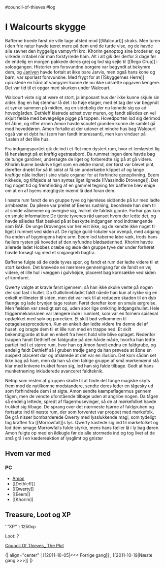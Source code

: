 #council-of-thieves #log

# I Walcourts skygge  
  
Bafferne troede først de ville tage afsted mod [[Walcourt]] straks. Men turen i den frie natur havde tæret mere på dem end de turde vise, og de havde alle savnet den hyggelige vampyrfri kro. Khorim genoptog sine broderier, og virkede irritabel når man forstyrrede ham. Alt i alt gik der derfor 3 dage før de endelig en morgen pakkede deres grej og lod sig sejle til [[Rego Crua]] i solopgangen. Historier om forsvundne borgere var begyndt at bekymre dem, og [Janiven](Janiven.md) havde fortalt at ikke bare Jarvis, men også hans kone og barn, var sporløst forsvundne. Med frygt for at [[Skyggernes Herre]] oprustede en hård af vampyrer kunne de nu ikke udsætte opgaven længere. Det var tid til et opgør med skurken under Walcourt.
 
Walcourt viste sig at være et stort, ja imposant hus der ikke kunne skjule sin alder. Bag en høj stenmur lå det i to høje etager, med et tag der var begyndt at synke sammen på midten, og en sidebolig der nu lænede sig op ad hovedgården. Dethleff klatrede adræt over muren, og fandt således en vel skjult fælde med bevægelige pigge på toppen. Hovedporten lod sig derimod let åbne, og efter ørnen Amon havde scoutet grunden kunne de samlet gå mod hoveddøren. Amon fortalte at der udover et mindre hus bag Walcourt også var et dybt hul (som han fandt interessant), men kun vinduer på 1.salen af det lille hus. 
 
Fra indgangspartiet gik de ind i et flot men dystert rum, hvor et lemlæstet lig lå henslængt på et kraftig egetræsbord. Da rummet ingen døre havde bag de tunge gardiner, undersøgte de liget og forberedte sig på at gå videre.
Khorim kunne beskrive liget som en ældre mand, der først var blevet pint, derefter dræbt for så til sidst at få sin underkæbe klippet af og lange kraftige nåle indført i sine vitale organer for at forhindre genoplivning.
Eeem nikkede, og tilføjede at han syntes liget lignede [[Vassindio Drovenge]]. Det tog noget tid og fremfinding af en gammel tegning før bafferne blev enige om at en af byens mægtigste mænd lå død foran dem.
 
I næste rum fandt de en gruppe tyve og hjemløse siddende på lur med ladte armbrøster. Da pilene var prellet af Eeems rustning, beordrede han dem til at smide våbenene og overgive sig, hvilket de faktisk gjorde. Forhør gav kun en smule information: De tjente tyvenes råd uanset hvem der ledte det, og havde således fået besked på at beskytte indgangen mod indtrængende som BAF. De unge Drovenges var her vist ikke, og de kendte ikke noget til liget i rummet ved siden af. De rigtige guild-lokaler var ovenpå, med adgang fra enden af bygningens højre arm. Eeem lod taberne løbe væk, trods hans fællers rysten på hovedet af den nyfundne blødsødenhed. Khorim havde allerede ladet Hobbes dræbe og æde den gruppe tyve der under forhøret havde forsøgt sig med et snigangreb bagfra.
 
Bafferne fulgte så de døde tyves spor, og fandt et rum der ledte videre til et stort køkken. Det krævede en nærmere gennemgang før de fandt en vej videre, et lille hul i væggen i gulvhøjde, placeret bag kornsække ved siden af komfuret.
 
Qwerty valgte at kravle først igennem, så han ikke skulle vente på nogen der sad fast i hullet. Da Guillotinebladet faldt nåede han kun at rykke sig en enkelt millimeter til siden, men det var nok til at reducere skaden til en dyb flænge og lade brynjen tage resten. Først derefter kom en smule ærgrelse. Men fælden var snedigt sat op, uden spor lige omkring indgangshullet. Hele triggermekanismen var længere inde i rummet, som var en fornem spisesal opdækket med sølv og porcelæn. Et skilt bød velkommen til optagelsesproceduren. Kun en enkelt dør ledte videre fra denne del af huset, og bragte dem til et lille rum med en trappe ned. Et skilt bekendtgjorde at kun en enkelt fra hvert hold ville blive optaget. Nedenfor trappen fandt Dethleff en faldgrube på den hårde måde, hvorfra han ledte partiet ind i et større rum, hvor han og Amon fandt endnu en faldgrube, og endelig faldt Dethleff så i gruben tredje gang da han prøvede at åbne en suspekt placeret dør og afslørede at det var en illusion. Det kom sådan set ikke bag på ham, men da han så den talrige gruppe af små mørkemænd stå klar med knivene trukket foran sig, lod han sig falde tilbage. Godt at hans munketræning inkluderede avanceret faldteknik.
Netop som resten af gruppen skulle til at finde det tunge magiske skyts frem mod de nytilkomne modstandere, sendte deres leder en tågesky ud som forhindrede dem i at sigte. Amon sendte kæmpeflagermus gennem tågen, men de vendte uforstående tilbage uden at angribe nogen. Da tågen så endelig lettede, spredt af flagermusevinger, så de at mørkefolket havde trukket sig tilbage. De sprang over det nærmeste hjørne af faldgruben og fortsatte ind til næste rum, der som forventet var proppet med mørkefolk. De grå nisser bombarderede Qwerty med lysslukkende magi, som tydeligt tog kraften fra [[Morrowfall]]s lys. Qwerty kastede sig ind til mørkefolket og lod dem smage Morrowfalls fulde styrke, mens hans fæller lå i ly bag døren. Amon fulgte op med en ildkugle før de alle stormede ind og tog livet af de små grå i en kædereaktion af lysglimt og gnister
## Hvem var med 
### PC 
* [Amon](Amon%20Dan%20Lucif.md)
* [[Dethleff]]
* [[Qwerty]]
* [[Eeem]]
* [[Khorim]]
## Treasure, Loot og XP 
'''XP''': 1250xp  
 
Loot:  ?
[Council Of Thieves_ The Plot](Council%20Of%20Thieves_%20The%20Plot.md)
{| align="center"
| [[2011-10-05|<<< Forrige gang]] , [[2011-10-19|Næste gang >>>]]
|}
